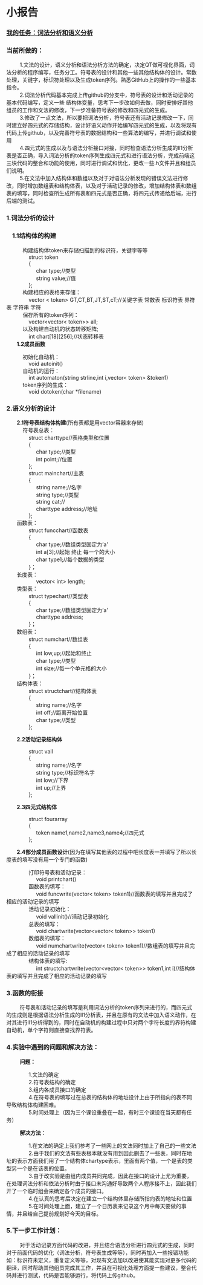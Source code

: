 # 						             小报告

### <u>**我的任务：词法分析和语义分析**</u>

### 当前所做的：

&nbsp;&nbsp;&nbsp;&nbsp;&nbsp;&nbsp;&nbsp;&nbsp;&nbsp;1.文法的设计，语义分析和语法分析方法的确定，决定QT做可视化界面，词法分析的程序编写，任务分工。符号表的设计和其他一些其他结构体的设计。常数处理，关键字，标识符处理以及生成token序列。熟悉GitHub上的操作的一些基本指令。  
&nbsp;&nbsp;&nbsp;&nbsp;&nbsp;&nbsp;&nbsp;&nbsp;&nbsp;2.词法分析代码基本完成上传github的分支中，符号表的设计和活动记录的基本代码编写，定义一些     结构体变量，思考下一步改如何去做，同时安排好其他组员的工作和文法的修改，下一步准备符号表的修改和四元式的生成。  
&nbsp;&nbsp;&nbsp;&nbsp;&nbsp;&nbsp;&nbsp;&nbsp;&nbsp;3.修改了一点文法，所以要把词法分析，符号表还有活动记录修改一下，同时建立好四元式的存储结构，设计好语义动作开始编写四元式的生成，以及将现有代码上传github，以及完善符号表的数据结构和一些算法的编写，并进行调试和使用  
&nbsp;&nbsp;&nbsp;&nbsp;&nbsp;&nbsp;&nbsp;&nbsp;&nbsp;4.四元式的生成以及与语法分析接口对接，同时检查语法分析生成的ll1分析表是否正确，导入词法分析的token序列生成四元式和进行语法分析，完成前端这三块代码的整合和功能的使用，同时进行调试和优化，更改一些.h文件并且和组员们说明。  
&nbsp;&nbsp;&nbsp;&nbsp;&nbsp;&nbsp;&nbsp;&nbsp;&nbsp;5.在文法中加入结构体和数组以及对于对语法分析发现的错误文法进行修改，同时增加数组表和结构体表，以及对于活动记录的修改，增加结构体表和数组表的填写，同时检查所生成所有表和四元式是否正确，将四元式传递给后端，进行后端的测试。					

### 1.词法分析的设计

### &nbsp;&nbsp;&nbsp;&nbsp;**1.1结构体的构建**

&nbsp;&nbsp;&nbsp;&nbsp;&nbsp;&nbsp;&nbsp;&nbsp;&nbsp;&nbsp;&nbsp;构建结构体token来存储扫描到的标识符，关键字等等  
&nbsp;&nbsp;&nbsp;&nbsp;&nbsp;&nbsp;&nbsp;&nbsp;&nbsp;&nbsp;&nbsp;&nbsp;&nbsp;&nbsp;&nbsp;struct token  
&nbsp;&nbsp;&nbsp;&nbsp;&nbsp;&nbsp;&nbsp;&nbsp;&nbsp;&nbsp;&nbsp;&nbsp;&nbsp;&nbsp;&nbsp;{  
&nbsp;&nbsp;&nbsp;&nbsp;&nbsp;&nbsp;&nbsp;&nbsp;&nbsp;&nbsp;&nbsp;&nbsp;&nbsp;&nbsp;&nbsp;&nbsp;&nbsp;&nbsp;&nbsp;&nbsp;char type;//类型  
&nbsp;&nbsp;&nbsp;&nbsp;&nbsp;&nbsp;&nbsp;&nbsp;&nbsp;&nbsp;&nbsp;&nbsp;&nbsp;&nbsp;&nbsp;&nbsp;&nbsp;&nbsp;&nbsp;&nbsp;string value;//值  
&nbsp;&nbsp;&nbsp;&nbsp;&nbsp;&nbsp;&nbsp;&nbsp;&nbsp;&nbsp;&nbsp;&nbsp;&nbsp;&nbsp;&nbsp;};   
&nbsp;&nbsp;&nbsp;&nbsp;&nbsp;&nbsp;&nbsp;&nbsp;&nbsp;&nbsp;&nbsp;构建相应的表格来存储：  
&nbsp;&nbsp;&nbsp;&nbsp;&nbsp;&nbsp;&nbsp;&nbsp;&nbsp;&nbsp;&nbsp;&nbsp;&nbsp;&nbsp;&nbsp;vector < token> GT,CT,BT,JT,ST,cT;//关键字表 常数表 标识符表 界符表 字符串 字符  
&nbsp;&nbsp;&nbsp;&nbsp;&nbsp;&nbsp;&nbsp;&nbsp;&nbsp;&nbsp;&nbsp;保存所有的token序列：  
&nbsp;&nbsp;&nbsp;&nbsp;&nbsp;&nbsp;&nbsp;&nbsp;&nbsp;&nbsp;&nbsp;&nbsp;&nbsp;&nbsp;&nbsp;vector<vector< token>> all;  
&nbsp;&nbsp;&nbsp;&nbsp;&nbsp;&nbsp;&nbsp;&nbsp;&nbsp;&nbsp;&nbsp;以及构建自动机的状态转移矩阵;  
&nbsp;&nbsp;&nbsp;&nbsp;&nbsp;&nbsp;&nbsp;&nbsp;&nbsp;&nbsp;&nbsp;&nbsp;&nbsp;&nbsp;&nbsp;int chart\[18][256];//状态转移表  
&nbsp;&nbsp;&nbsp;&nbsp;&nbsp;&nbsp;&nbsp;**1.2成员函数**

&nbsp;&nbsp;&nbsp;&nbsp;&nbsp;&nbsp;&nbsp;&nbsp;&nbsp;&nbsp;&nbsp;初始化自动机：  
&nbsp;&nbsp;&nbsp;&nbsp;&nbsp;&nbsp;&nbsp;&nbsp;&nbsp;&nbsp;&nbsp;&nbsp;&nbsp;&nbsp;&nbsp;void autoinit()  
&nbsp;&nbsp;&nbsp;&nbsp;&nbsp;&nbsp;&nbsp;&nbsp;&nbsp;&nbsp;&nbsp;自动机的运行：  
&nbsp;&nbsp;&nbsp;&nbsp;&nbsp;&nbsp;&nbsp;&nbsp;&nbsp;&nbsp;&nbsp;&nbsp;&nbsp;&nbsp;&nbsp;int automaton(string strline,int i,vector< token> &token1)  
&nbsp;&nbsp;&nbsp;&nbsp;&nbsp;&nbsp;&nbsp;&nbsp;&nbsp;&nbsp;&nbsp;token序列的生成：  
&nbsp;&nbsp;&nbsp;&nbsp;&nbsp;&nbsp;&nbsp;&nbsp;&nbsp;&nbsp;&nbsp;&nbsp;&nbsp;&nbsp;&nbsp;void dotoken(char \*filename)  

### 2.语义分析的设计

&nbsp;&nbsp;&nbsp;&nbsp;&nbsp;&nbsp;&nbsp;**2.1符号表结构体构建**(所有表都是用vector容器来存储)  
&nbsp;&nbsp;&nbsp;&nbsp;&nbsp;&nbsp;&nbsp;&nbsp;&nbsp;&nbsp;&nbsp;符号表总表：  
&nbsp;&nbsp;&nbsp;&nbsp;&nbsp;&nbsp;&nbsp;&nbsp;&nbsp;&nbsp;&nbsp;&nbsp;&nbsp;&nbsp;&nbsp;struct charttype//表格类型和位置  
&nbsp;&nbsp;&nbsp;&nbsp;&nbsp;&nbsp;&nbsp;&nbsp;&nbsp;&nbsp;&nbsp;&nbsp;&nbsp;&nbsp;&nbsp;{  
&nbsp;&nbsp;&nbsp;&nbsp;&nbsp;&nbsp;&nbsp;&nbsp;&nbsp;&nbsp;&nbsp;&nbsp;&nbsp;&nbsp;&nbsp;&nbsp;&nbsp;&nbsp;&nbsp;&nbsp;char type;//类型  
&nbsp;&nbsp;&nbsp;&nbsp;&nbsp;&nbsp;&nbsp;&nbsp;&nbsp;&nbsp;&nbsp;&nbsp;&nbsp;&nbsp;&nbsp;&nbsp;&nbsp;&nbsp;&nbsp;&nbsp;int point;//位置  
&nbsp;&nbsp;&nbsp;&nbsp;&nbsp;&nbsp;&nbsp;&nbsp;&nbsp;&nbsp;&nbsp;&nbsp;&nbsp;&nbsp;&nbsp;};  
&nbsp;&nbsp;&nbsp;&nbsp;&nbsp;&nbsp;&nbsp;&nbsp;&nbsp;&nbsp;&nbsp;&nbsp;&nbsp;&nbsp;&nbsp;struct mainchart//主表  
&nbsp;&nbsp;&nbsp;&nbsp;&nbsp;&nbsp;&nbsp;&nbsp;&nbsp;&nbsp;&nbsp;&nbsp;&nbsp;&nbsp;&nbsp;{  
&nbsp;&nbsp;&nbsp;&nbsp;&nbsp;&nbsp;&nbsp;&nbsp;&nbsp;&nbsp;&nbsp;&nbsp;&nbsp;&nbsp;&nbsp;&nbsp;&nbsp;&nbsp;&nbsp;&nbsp;string name;//名字  
&nbsp;&nbsp;&nbsp;&nbsp;&nbsp;&nbsp;&nbsp;&nbsp;&nbsp;&nbsp;&nbsp;&nbsp;&nbsp;&nbsp;&nbsp;&nbsp;&nbsp;&nbsp;&nbsp;&nbsp;string type;//类型  
&nbsp;&nbsp;&nbsp;&nbsp;&nbsp;&nbsp;&nbsp;&nbsp;&nbsp;&nbsp;&nbsp;&nbsp;&nbsp;&nbsp;&nbsp;&nbsp;&nbsp;&nbsp;&nbsp;&nbsp;string cat;//  
&nbsp;&nbsp;&nbsp;&nbsp;&nbsp;&nbsp;&nbsp;&nbsp;&nbsp;&nbsp;&nbsp;&nbsp;&nbsp;&nbsp;&nbsp;&nbsp;&nbsp;&nbsp;&nbsp;&nbsp;charttype address;//地址  
&nbsp;&nbsp;&nbsp;&nbsp;&nbsp;&nbsp;&nbsp;&nbsp;&nbsp;&nbsp;&nbsp;&nbsp;&nbsp;&nbsp;&nbsp;};  
&nbsp;&nbsp;&nbsp;&nbsp;&nbsp;&nbsp;&nbsp;函数表：  
&nbsp;&nbsp;&nbsp;&nbsp;&nbsp;&nbsp;&nbsp;&nbsp;&nbsp;&nbsp;&nbsp;&nbsp;&nbsp;&nbsp;&nbsp;struct funcchart//函数表  
&nbsp;&nbsp;&nbsp;&nbsp;&nbsp;&nbsp;&nbsp;&nbsp;&nbsp;&nbsp;&nbsp;&nbsp;&nbsp;&nbsp;&nbsp;{  
&nbsp;&nbsp;&nbsp;&nbsp;&nbsp;&nbsp;&nbsp;&nbsp;&nbsp;&nbsp;&nbsp;&nbsp;&nbsp;&nbsp;&nbsp;&nbsp;&nbsp;&nbsp;&nbsp;&nbsp;char type;//数组类型固定为‘a'  
&nbsp;&nbsp;&nbsp;&nbsp;&nbsp;&nbsp;&nbsp;&nbsp;&nbsp;&nbsp;&nbsp;&nbsp;&nbsp;&nbsp;&nbsp;&nbsp;&nbsp;&nbsp;&nbsp;&nbsp;int a[3];//起始 终止 每一个的大小  
&nbsp;&nbsp;&nbsp;&nbsp;&nbsp;&nbsp;&nbsp;&nbsp;&nbsp;&nbsp;&nbsp;&nbsp;&nbsp;&nbsp;&nbsp;&nbsp;&nbsp;&nbsp;&nbsp;&nbsp;char type1;//每个数据的类型  
&nbsp;&nbsp;&nbsp;&nbsp;&nbsp;&nbsp;&nbsp;&nbsp;&nbsp;&nbsp;&nbsp;&nbsp;&nbsp;&nbsp;&nbsp;}；  
&nbsp;&nbsp;&nbsp;&nbsp;&nbsp;&nbsp;&nbsp;长度表：  
&nbsp;&nbsp;&nbsp;&nbsp;&nbsp;&nbsp;&nbsp;&nbsp;&nbsp;&nbsp;&nbsp;&nbsp;&nbsp;&nbsp;&nbsp;&nbsp;&nbsp;&nbsp;&nbsp;&nbsp;vector< int> length;  
&nbsp;&nbsp;&nbsp;&nbsp;&nbsp;&nbsp;&nbsp;类型表：  
&nbsp;&nbsp;&nbsp;&nbsp;&nbsp;&nbsp;&nbsp;&nbsp;&nbsp;&nbsp;&nbsp;&nbsp;&nbsp;&nbsp;&nbsp;struct typechart//类型表  
&nbsp;&nbsp;&nbsp;&nbsp;&nbsp;&nbsp;&nbsp;&nbsp;&nbsp;&nbsp;&nbsp;&nbsp;&nbsp;&nbsp;&nbsp;{  
&nbsp;&nbsp;&nbsp;&nbsp;&nbsp;&nbsp;&nbsp;&nbsp;&nbsp;&nbsp;&nbsp;&nbsp;&nbsp;&nbsp;&nbsp;&nbsp;&nbsp;&nbsp;&nbsp;&nbsp;char type;//数组类型固定为‘a'  
&nbsp;&nbsp;&nbsp;&nbsp;&nbsp;&nbsp;&nbsp;&nbsp;&nbsp;&nbsp;&nbsp;&nbsp;&nbsp;&nbsp;&nbsp;&nbsp;&nbsp;&nbsp;&nbsp;&nbsp;charttype address;  
&nbsp;&nbsp;&nbsp;&nbsp;&nbsp;&nbsp;&nbsp;&nbsp;&nbsp;&nbsp;&nbsp;&nbsp;&nbsp;&nbsp;&nbsp;}；  
&nbsp;&nbsp;&nbsp;&nbsp;&nbsp;&nbsp;&nbsp;数组表：  
&nbsp;&nbsp;&nbsp;&nbsp;&nbsp;&nbsp;&nbsp;&nbsp;&nbsp;&nbsp;&nbsp;&nbsp;&nbsp;&nbsp;&nbsp;struct numchart//数组表  
&nbsp;&nbsp;&nbsp;&nbsp;&nbsp;&nbsp;&nbsp;&nbsp;&nbsp;&nbsp;&nbsp;&nbsp;&nbsp;&nbsp;&nbsp;{  
&nbsp;&nbsp;&nbsp;&nbsp;&nbsp;&nbsp;&nbsp;&nbsp;&nbsp;&nbsp;&nbsp;&nbsp;&nbsp;&nbsp;&nbsp;&nbsp;&nbsp;&nbsp;&nbsp;&nbsp;int low,up;//起始和终止  
&nbsp;&nbsp;&nbsp;&nbsp;&nbsp;&nbsp;&nbsp;&nbsp;&nbsp;&nbsp;&nbsp;&nbsp;&nbsp;&nbsp;&nbsp;&nbsp;&nbsp;&nbsp;&nbsp;&nbsp;char type;//类型  
&nbsp;&nbsp;&nbsp;&nbsp;&nbsp;&nbsp;&nbsp;&nbsp;&nbsp;&nbsp;&nbsp;&nbsp;&nbsp;&nbsp;&nbsp;&nbsp;&nbsp;&nbsp;&nbsp;&nbsp;int size;//每一个单元格的大小  
&nbsp;&nbsp;&nbsp;&nbsp;&nbsp;&nbsp;&nbsp;&nbsp;&nbsp;&nbsp;&nbsp;&nbsp;&nbsp;&nbsp;&nbsp;}；  
&nbsp;&nbsp;&nbsp;&nbsp;&nbsp;&nbsp;&nbsp;结构体表：  
&nbsp;&nbsp;&nbsp;&nbsp;&nbsp;&nbsp;&nbsp;&nbsp;&nbsp;&nbsp;&nbsp;&nbsp;&nbsp;&nbsp;&nbsp;struct structchart//结构体表  
&nbsp;&nbsp;&nbsp;&nbsp;&nbsp;&nbsp;&nbsp;&nbsp;&nbsp;&nbsp;&nbsp;&nbsp;&nbsp;&nbsp;&nbsp;{  
&nbsp;&nbsp;&nbsp;&nbsp;&nbsp;&nbsp;&nbsp;&nbsp;&nbsp;&nbsp;&nbsp;&nbsp;&nbsp;&nbsp;&nbsp;&nbsp;&nbsp;&nbsp;&nbsp;&nbsp;string name;//名字  
&nbsp;&nbsp;&nbsp;&nbsp;&nbsp;&nbsp;&nbsp;&nbsp;&nbsp;&nbsp;&nbsp;&nbsp;&nbsp;&nbsp;&nbsp;&nbsp;&nbsp;&nbsp;&nbsp;&nbsp;int off;//距离开始位置  
&nbsp;&nbsp;&nbsp;&nbsp;&nbsp;&nbsp;&nbsp;&nbsp;&nbsp;&nbsp;&nbsp;&nbsp;&nbsp;&nbsp;&nbsp;&nbsp;&nbsp;&nbsp;&nbsp;&nbsp;char type;//类型  
&nbsp;&nbsp;&nbsp;&nbsp;&nbsp;&nbsp;&nbsp;&nbsp;&nbsp;&nbsp;&nbsp;&nbsp;&nbsp;&nbsp;&nbsp;};  

&nbsp;&nbsp;&nbsp;&nbsp;&nbsp;&nbsp;&nbsp;**2.2活动记录结构体**

&nbsp;&nbsp;&nbsp;&nbsp;&nbsp;&nbsp;&nbsp;&nbsp;&nbsp;&nbsp;&nbsp;&nbsp;&nbsp;&nbsp;&nbsp;struct vall  
&nbsp;&nbsp;&nbsp;&nbsp;&nbsp;&nbsp;&nbsp;&nbsp;&nbsp;&nbsp;&nbsp;&nbsp;&nbsp;&nbsp;&nbsp;{  
&nbsp;&nbsp;&nbsp;&nbsp;&nbsp;&nbsp;&nbsp;&nbsp;&nbsp;&nbsp;&nbsp;&nbsp;&nbsp;&nbsp;&nbsp;&nbsp;&nbsp;&nbsp;&nbsp;&nbsp;string name;//名字  
&nbsp;&nbsp;&nbsp;&nbsp;&nbsp;&nbsp;&nbsp;&nbsp;&nbsp;&nbsp;&nbsp;&nbsp;&nbsp;&nbsp;&nbsp;&nbsp;&nbsp;&nbsp;&nbsp;&nbsp;string type;//标识符名字  
&nbsp;&nbsp;&nbsp;&nbsp;&nbsp;&nbsp;&nbsp;&nbsp;&nbsp;&nbsp;&nbsp;&nbsp;&nbsp;&nbsp;&nbsp;&nbsp;&nbsp;&nbsp;&nbsp;&nbsp;int low;//下界  
&nbsp;&nbsp;&nbsp;&nbsp;&nbsp;&nbsp;&nbsp;&nbsp;&nbsp;&nbsp;&nbsp;&nbsp;&nbsp;&nbsp;&nbsp;&nbsp;&nbsp;&nbsp;&nbsp;&nbsp;int up;//上界  
&nbsp;&nbsp;&nbsp;&nbsp;&nbsp;&nbsp;&nbsp;&nbsp;&nbsp;&nbsp;&nbsp;&nbsp;&nbsp;&nbsp;&nbsp;};  

&nbsp;&nbsp;&nbsp;&nbsp;&nbsp;&nbsp;&nbsp;**2.3四元式结构体**

&nbsp;&nbsp;&nbsp;&nbsp;&nbsp;&nbsp;&nbsp;&nbsp;&nbsp;&nbsp;&nbsp;&nbsp;&nbsp;&nbsp;&nbsp;struct fourarray  
&nbsp;&nbsp;&nbsp;&nbsp;&nbsp;&nbsp;&nbsp;&nbsp;&nbsp;&nbsp;&nbsp;&nbsp;&nbsp;&nbsp;&nbsp;{  
&nbsp;&nbsp;&nbsp;&nbsp;&nbsp;&nbsp;&nbsp;&nbsp;&nbsp;&nbsp;&nbsp;&nbsp;&nbsp;&nbsp;&nbsp;&nbsp;&nbsp;&nbsp;&nbsp;&nbsp;token name1,name2,name3,name4;//四元式  
&nbsp;&nbsp;&nbsp;&nbsp;&nbsp;&nbsp;&nbsp;&nbsp;&nbsp;&nbsp;&nbsp;&nbsp;&nbsp;&nbsp;&nbsp;};  

&nbsp;&nbsp;&nbsp;&nbsp;&nbsp;&nbsp;&nbsp;**2.4部分成员函数设计**(因为在填写其他表的过程中吧长度表一并填写了所以长度表的填写没有用一个专门的函数)

&nbsp;&nbsp;&nbsp;&nbsp;&nbsp;&nbsp;&nbsp;&nbsp;&nbsp;&nbsp;&nbsp;&nbsp;&nbsp;&nbsp;&nbsp;打印符号表和活动记录：  
&nbsp;&nbsp;&nbsp;&nbsp;&nbsp;&nbsp;&nbsp;&nbsp;&nbsp;&nbsp;&nbsp;&nbsp;&nbsp;&nbsp;&nbsp;&nbsp;&nbsp;&nbsp;&nbsp;&nbsp;void printchart()  
&nbsp;&nbsp;&nbsp;&nbsp;&nbsp;&nbsp;&nbsp;&nbsp;&nbsp;&nbsp;&nbsp;&nbsp;&nbsp;&nbsp;&nbsp;函数表的填写：  
&nbsp;&nbsp;&nbsp;&nbsp;&nbsp;&nbsp;&nbsp;&nbsp;&nbsp;&nbsp;&nbsp;&nbsp;&nbsp;&nbsp;&nbsp;&nbsp;&nbsp;&nbsp;&nbsp;&nbsp;void funcwrite(vector< token> token1)//函数表的填写并且完成了相应的活动记录的填写  
&nbsp;&nbsp;&nbsp;&nbsp;&nbsp;&nbsp;&nbsp;&nbsp;&nbsp;&nbsp;&nbsp;&nbsp;&nbsp;&nbsp;&nbsp;活动记录初始化：  
&nbsp;&nbsp;&nbsp;&nbsp;&nbsp;&nbsp;&nbsp;&nbsp;&nbsp;&nbsp;&nbsp;&nbsp;&nbsp;&nbsp;&nbsp;&nbsp;&nbsp;&nbsp;&nbsp;&nbsp;void vallinit()//活动记录初始化  
&nbsp;&nbsp;&nbsp;&nbsp;&nbsp;&nbsp;&nbsp;&nbsp;&nbsp;&nbsp;&nbsp;&nbsp;&nbsp;&nbsp;&nbsp;总表的填写：  
&nbsp;&nbsp;&nbsp;&nbsp;&nbsp;&nbsp;&nbsp;&nbsp;&nbsp;&nbsp;&nbsp;&nbsp;&nbsp;&nbsp;&nbsp;&nbsp;&nbsp;&nbsp;&nbsp;&nbsp;void chartwrite(vector<vector< token>> token1)	  
&nbsp;&nbsp;&nbsp;&nbsp;&nbsp;&nbsp;&nbsp;&nbsp;&nbsp;&nbsp;&nbsp;&nbsp;&nbsp;&nbsp;&nbsp;数组表的填写：  
&nbsp;&nbsp;&nbsp;&nbsp;&nbsp;&nbsp;&nbsp;&nbsp;&nbsp;&nbsp;&nbsp;&nbsp;&nbsp;&nbsp;&nbsp;&nbsp;&nbsp;&nbsp;&nbsp;&nbsp;void numchartwrite(vector< token> token1)//数组表的填写并且完成了相应的活动记录的填写  
&nbsp;&nbsp;&nbsp;&nbsp;&nbsp;&nbsp;&nbsp;&nbsp;&nbsp;&nbsp;&nbsp;&nbsp;&nbsp;&nbsp;&nbsp;结构体表的填写:  
&nbsp;&nbsp;&nbsp;&nbsp;&nbsp;&nbsp;&nbsp;&nbsp;&nbsp;&nbsp;&nbsp;&nbsp;&nbsp;&nbsp;&nbsp;&nbsp;&nbsp;&nbsp;&nbsp;&nbsp;int structchartwrite(vector<vector< token>> token1,int i)//结构体表的填写并且完成了相应的活动记录的填写  

### 3.函数的衔接

&nbsp;&nbsp;&nbsp;&nbsp;&nbsp;&nbsp;&nbsp;&nbsp;&nbsp;符号表和活动记录的填写是利用词法分析的token序列来进行的，而四元式的生成则是根据语法分析生成的ll1分析表，并且在原有的文法中加入语义动作，在对其进行ll1分析得到的，同时在自动机的构建过程中只对两个字符长度的界符构建自动机，单个字符则直接查找界符表。				

### 4.实验中遇到的问题和解决方法：	

&nbsp;&nbsp;&nbsp;&nbsp;&nbsp;&nbsp;&nbsp;&nbsp;&nbsp;**问题：**

&nbsp;&nbsp;&nbsp;&nbsp;&nbsp;&nbsp;&nbsp;&nbsp;&nbsp;&nbsp;&nbsp;&nbsp;&nbsp;&nbsp;&nbsp;1.文法的确定  
&nbsp;&nbsp;&nbsp;&nbsp;&nbsp;&nbsp;&nbsp;&nbsp;&nbsp;&nbsp;&nbsp;&nbsp;&nbsp;&nbsp;&nbsp;2.符号表结构的确定  
&nbsp;&nbsp;&nbsp;&nbsp;&nbsp;&nbsp;&nbsp;&nbsp;&nbsp;&nbsp;&nbsp;&nbsp;&nbsp;&nbsp;&nbsp;3.组内各成员接口的确定  
&nbsp;&nbsp;&nbsp;&nbsp;&nbsp;&nbsp;&nbsp;&nbsp;&nbsp;&nbsp;&nbsp;&nbsp;&nbsp;&nbsp;&nbsp;4.在符号表的填写过在总表的结构体的地址设计上由于所指向的表不同导致结构体构建困难。  
&nbsp;&nbsp;&nbsp;&nbsp;&nbsp;&nbsp;&nbsp;&nbsp;&nbsp;&nbsp;&nbsp;&nbsp;&nbsp;&nbsp;&nbsp;5.时间处理上（因为三个课设重叠在一起，有时三个课设在当天都有任务）

&nbsp;&nbsp;&nbsp;&nbsp;&nbsp;&nbsp;&nbsp;&nbsp;&nbsp;**解决方法：**

&nbsp;&nbsp;&nbsp;&nbsp;&nbsp;&nbsp;&nbsp;&nbsp;&nbsp;&nbsp;&nbsp;&nbsp;&nbsp;&nbsp;&nbsp;1.在文法的确定上我们参考了一些网上的文法同时加上了自己的一些文法  
&nbsp;&nbsp;&nbsp;&nbsp;&nbsp;&nbsp;&nbsp;&nbsp;&nbsp;&nbsp;&nbsp;&nbsp;&nbsp;&nbsp;&nbsp;2.由于我们的文法有些表根本就没有用到因此删去了一些表，同时在地址的表示方面我们用了一个结构体chartype表示，里面有两个值，一个是表的类型另一个是在该表的位置。  
&nbsp;&nbsp;&nbsp;&nbsp;&nbsp;&nbsp;&nbsp;&nbsp;&nbsp;&nbsp;&nbsp;&nbsp;&nbsp;&nbsp;&nbsp;3.由于改实验是由组内成员共同完成，因此在接口的设计上尤为重要，在处理词法分析和依法分析时由于接口未沟通好导致两个人程序接不上，因此我们开了一个临时组会来确定各个成员的接口。  
&nbsp;&nbsp;&nbsp;&nbsp;&nbsp;&nbsp;&nbsp;&nbsp;&nbsp;&nbsp;&nbsp;&nbsp;&nbsp;&nbsp;&nbsp;4.在认真的思考后决定在建立一个结构体里存储所指向表的地址和位置  
&nbsp;&nbsp;&nbsp;&nbsp;&nbsp;&nbsp;&nbsp;&nbsp;&nbsp;&nbsp;&nbsp;&nbsp;&nbsp;&nbsp;&nbsp;5.在时间处理上面，建立了一个日历表来记录这个月中每天要做的事情，并且给自己提前规划好今天的目标。

### 5.下一步工作计划：

&nbsp;&nbsp;&nbsp;&nbsp;&nbsp;&nbsp;&nbsp;&nbsp;&nbsp;对于活动记录方面代码的改进，并且结合语法分析进行四元式的生成，同时对于前面代码的优化（词法分析，符号表生成等等），同时再加入一些报错功能如：标识符未定义，重复定义等等，对现有文法加以改进使其能实现对更多代码的翻译，同时帮助其他组员完成其工作，并且在可视化处理方面提一些建议，整合代码并进行测试，代码是否能够运行，将代码上传github。